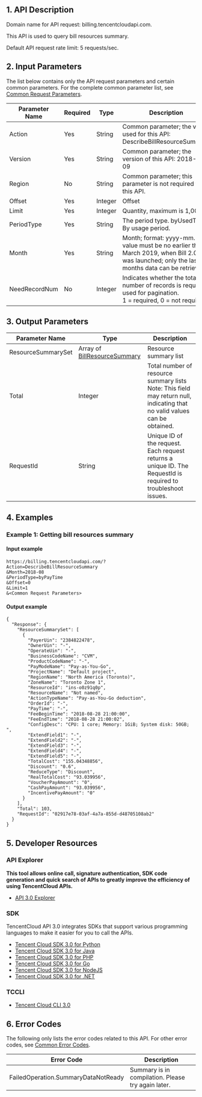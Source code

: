## 1. API Description

Domain name for API request: billing.tencentcloudapi.com.

This API is used to query bill resources summary. 

Default API request rate limit: 5 requests/sec.

## 2. Input Parameters

The list below contains only the API request parameters and certain common parameters. For the complete common parameter list, see [Common Request Parameters](/document/api/555/19173).

| Parameter Name | Required | Type | Description |
|---------|---------|---------|---------|
| Action | Yes | String | Common parameter; the value used for this API: DescribeBillResourceSummary |
| Version | Yes | String | Common parameter; the version of this API: 2018-07-09 |
| Region | No | String | Common parameter; this parameter is not required for this API. |
| Offset | Yes | Integer | Offset |
| Limit | Yes | Integer | Quantity, maximum is 1,000 |
| PeriodType | Yes | String | The period type. byUsedTime: By usage period.|
| Month | Yes | String | Month; format: yyyy-mm. This value must be no earlier than March 2019, when Bill 2.0 was launched; only the last 24 months data can be retrieved. |
| NeedRecordNum | No | Integer | Indicates whether the total number of records is required, used for pagination. <br/>1 = required,  0 = not required |

## 3. Output Parameters

| Parameter Name | Type | Description |
|---------|---------|---------|
| ResourceSummarySet | Array of [BillResourceSummary](/document/api/555/19183#BillResourceSummary) | Resource summary list|
| Total | Integer | Total number of resource summary lists <br/>Note: This field may return null, indicating that no valid values can be obtained. |
| RequestId | String | Unique ID of the request. Each request returns a unique ID. The RequestId is required to troubleshoot issues. |

## 4. Examples

### Example 1: Getting bill resources summary

#### Input example

```
https://billing.tencentcloudapi.com/?Action=DescribeBillResourceSummary
&Month=2018-08
&PeriodType=byPayTime
&Offset=0
&Limit=1
&<Common Request Parameters>
```

#### Output example

```
{
  "Response": {
    "ResourceSummarySet": [
      {
        "PayerUin": "2384822478",
        "OwnerUin": "-",
        "OperateUin": "-",
        "BusinessCodeName": "CVM",
        "ProductCodeName": "-",
        "PayModeName": "Pay-as-You-Go",
        "ProjectName": "Default project",
        "RegionName": "North America (Toronto)",
        "ZoneName": "Toronto Zone 1",
        "ResourceId": "ins-o0z91q0p",
        "ResourceName": "Not named",
        "ActionTypeName": "Pay-as-You-Go deduction",
        "OrderId": "-",
        "PayTime": "-",
        "FeeBeginTime": "2018-08-28 21:00:00",
        "FeeEndTime": "2018-08-28 21:00:02",
        "ConfigDesc": "CPU: 1 core; Memory: 1GiB; System disk: 50GB; ",
        "ExtendField1": "-",
        "ExtendField2": "-",
        "ExtendField3": "-",
        "ExtendField4": "-",
        "ExtendField5": "-",
        "TotalCost": "155.04348856",
        "Discount": "0.6",
        "ReduceType": "Discount",
        "RealTotalCost": "93.039956",
        "VoucherPayAmount": "0",
        "CashPayAmount": "93.039956",
        "IncentivePayAmount": "0"
      }
    ],
    "Total": 103,
    "RequestId": "02917e78-03af-4a7a-855d-d48705108ab2"
  }
}
```


## 5. Developer Resources

### API Explorer

**This tool allows online call, signature authentication, SDK code generation and quick search of APIs to greatly improve the efficiency of using TencentCloud APIs.**

* [API 3.0 Explorer](https://console.cloud.tencent.com/api/explorer?Product=billing&Version=2018-07-09&Action=DescribeBillResourceSummary)

### SDK

TencentCloud API 3.0 integrates SDKs that support various programming languages to make it easier for you to call the APIs.

* [Tencent Cloud SDK 3.0 for Python](https://github.com/TencentCloud/tencentcloud-sdk-python)
* [Tencent Cloud SDK 3.0 for Java](https://github.com/TencentCloud/tencentcloud-sdk-java)
* [Tencent Cloud SDK 3.0 for PHP](https://github.com/TencentCloud/tencentcloud-sdk-php)
* [Tencent Cloud SDK 3.0 for Go](https://github.com/TencentCloud/tencentcloud-sdk-go)
* [Tencent Cloud SDK 3.0 for NodeJS](https://github.com/TencentCloud/tencentcloud-sdk-nodejs)
* [Tencent Cloud SDK 3.0 for .NET](https://github.com/TencentCloud/tencentcloud-sdk-dotnet)

### TCCLI

* [Tencent Cloud CLI 3.0](https://cloud.tencent.com/document/product/440/6176)

## 6. Error Codes

The following only lists the error codes related to this API. For other error codes, see [Common Error Codes](/document/api/555/19175#.E5.85.AC.E5.85.B1.E9.94.99.E8.AF.AF.E7.A0.81).

| Error Code | Description |
|---------|---------|
| FailedOperation.SummaryDataNotReady | Summary is in compilation. Please try again later. |
